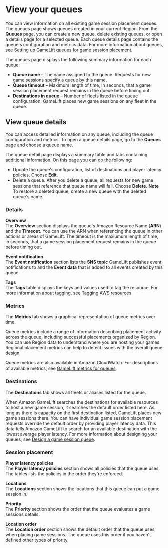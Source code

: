 # View your queues<a name="queues-console"></a>

You can view information on all existing game session placement queues\. The queues page shows queues created in your current Region\. From the **Queues** page, you can create a new queue, delete existing queues, or open a details page for a selected queue\. Each queue details page contains the queue's configuration and metrics data\. For more information about queues, see [Setting up GameLift queues for game session placement](queues-intro.md)\.

The queues page displays the following summary information for each queue:
+ **Queue name** – The name assigned to the queue\. Requests for new game sessions specify a queue by this name\.
+ **Queue timeout** – Maximum length of time, in seconds, that a game session placement request remains in the queue before timing out\.
+ **Destinations in queue** – Number of fleets listed in the queue configuration\. GameLift places new game sessions on any fleet in the queue\.

## View queue details<a name="queues-console-detail"></a>

You can access detailed information on any queue, including the queue configuration and metrics\. To open a queue details page, go to the **Queues** page and choose a queue name\.

The queue detail page displays a summary table and tabs containing additional information\. On this page you can do the following: 
+ Update the queue's configuration, list of destinations and player latency policies\. Choose **Edit**\. 
+ Delete a queue\. After you delete a queue, all requests for new game sessions that reference that queue name will fail\. Choose **Delete**\.
**Note**  
To restore a deleted queue, create a new queue with the deleted queue's name\.

### Details<a name="queues-console-detail-summary"></a>

**Overview**  
The **Overview** section displays the queue's Amazon Resource Name \(**ARN**\) and the **Timeout**\. You can use the ARN when referencing the queue in other actions or areas of GameLift\. The timeout is the maxiumum length of time, in seconds, that a game session placement request remains in the queue before timing out\.

**Event notification**  
The **Event notification** section lists the **SNS topic** GameLift publishes event notifications to and the **Event data** that is added to all events created by this queue\.

**Tags**  
The **Tags** table displays the keys and values used to tag the resource\. For more information about tagging, see [Tagging AWS resources](https://docs.aws.amazon.com/general/latest/gr/aws_tagging.html)\.

### Metrics<a name="queues-console-detail-metrics"></a>

The **Metrics** tab shows a graphical representation of queue metrics over time\.

Queue metrics include a range of information describing placement activity across the queue, including successful placements organized by Region\. You can use Region data to understand where you are hosting your games\. Regional placement metrics can help to detect issues with the overall queue design\. 

Queue metrics are also available in Amazon CloudWatch\. For descriptions of available metrics, see [GameLift metrics for queues](monitoring-cloudwatch.md#gamelift-metrics-queue)\.

### Destinations<a name="queues-console-detail-destinations"></a>

The **Destinations** tab shows all fleets or aliases listed for the queue\.

When Amazon GameLift searches the destinations for available resources to host a new game session, it searches the default order listed here\. As long as there is capacity on the first destination listed, GameLift places new game sessions there\. You can have individual game session placement requests override the default order by providing player latency data\. This data tells Amazon GameLift to search for an available destination with the lowest average player latency\. For more information about designing your queues, see [Design a game session queue](queues-design.md)\.

### Session placement<a name="queues-console-detail-policies"></a>

**Player latency policies**  
The **Player latency policies** section shows all policies that the queue uses\. The tables lists the policies in the order they're enforced\.

**Locations**  
The **Locations** section shows the locations that this queue can put a game session in\.

**Priority**  
The **Priority** section shows the order that the queue evaluates a game sessions details\.

**Location order**  
The **Location order** section shows the default order that the queue uses when placing game sessions\. The queue uses this order if you haven't defined other types of priority\.